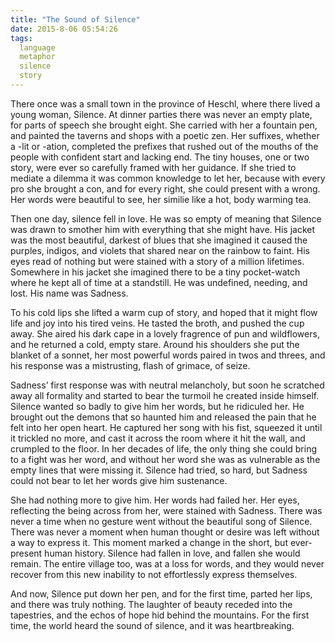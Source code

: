 ```yaml
---
title: "The Sound of Silence"
date: 2015-8-06 05:54:26
tags:
  language
  metaphor
  silence
  story
---
```



There once was a small town in the province of Heschl, where there lived a young woman, Silence. At dinner parties there was never an empty plate, for parts of speech she brought eight. She carried with her a fountain pen, and painted the taverns and shops with a poetic zen. Her suffixes, whether a -lit or -ation, completed the prefixes that rushed out of the mouths of the people with confident start and lacking end. The tiny houses, one or two story, were ever so carefully framed with her guidance. If she tried to mediate a dilemma it was common knowledge to let her, because with every pro she brought a con, and for every right, she could present with a wrong. Her words were beautiful to see, her similie like a hot, body warming tea.

Then one day, silence fell in love. He was so empty of meaning that Silence was drawn to smother him with everything that she might have. His jacket was the most beautiful, darkest of blues that she imagined it caused the purples, indigos, and violets that shared near on the rainbow to faint. His eyes read of nothing but were stained with a story of a million lifetimes. Somewhere in his jacket she imagined there to be a tiny pocket-watch where he kept all of time at a standstill. He was undefined, needing, and lost. His name was Sadness.

To his cold lips she lifted a warm cup of story, and hoped that it might flow life and joy into his tired veins. He tasted the broth, and pushed the cup away. She aired his dark cape in a lovely fragrence of pun and wildflowers, and he returned a cold, empty stare. Around his shoulders she put the blanket of a sonnet, her most powerful words paired in twos and threes, and his response was a mistrusting, flash of grimace, of seize.

Sadness’ first response was with neutral melancholy, but soon he scratched away all formality and started to bear the turmoil he created inside himself. Silence wanted so badly to give him her words, but he ridiculed her. He brought out the demons that so haunted him and released the pain that he felt into her open heart. He captured her song with his fist, squeezed it until it trickled no more, and cast it across the room where it hit the wall, and crumpled to the floor. In her decades of life, the only thing she could bring to a fight was her word, and without her word she was as vulnerable as the empty lines that were missing it. Silence had tried, so hard, but Sadness could not bear to let her words give him sustenance.

She had nothing more to give him. Her words had failed her. Her eyes, reflecting the being across from her, were stained with Sadness. There was never a time when no gesture went without the beautiful song of Silence. There was never a moment when human thought or desire was left without a way to express it. This moment marked a change in the short, but ever-present human history. Silence had fallen in love, and fallen she would remain. The entire village too, was at a loss for words, and they would never recover from this new inability to not effortlessly express themselves.

And now, Silence put down her pen, and for the first time, parted her lips, and there was truly nothing. The laughter of beauty receded into the tapestries, and the echos of hope hid behind the mountains. For the first time, the world heard the sound of silence, and it was heartbreaking.


